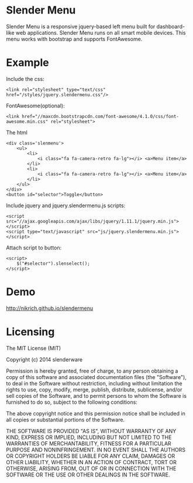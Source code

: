 Slender Menu
===========

Slender Menu is a responsive jquery-based left menu built for dashboard-like web applications. Slender Menu runs on all smart mobile devices. This menu works with bootstrap and supports FontAwesome. 

Example
==========

Include the css:
```
<link rel="stylesheet" type="text/css" href="/styles/jquery.slendermenu.css"/>
```
FontAwesome(optional):
```
<link href="//maxcdn.bootstrapcdn.com/font-awesome/4.1.0/css/font-awesome.min.css" rel="stylesheet">
```
The html
```
<div class='slenmenu'>
	<ul>
		<li>
			<i class="fa fa-camera-retro fa-lg"></i> <a>Menu item</a>
		</li>
		<li>
			<i class="fa fa-camera-retro fa-lg"></i> <a>Menu item</a>
		</li>
	</ul>
</div>
<button id="selector">Toggle</button>
```
Include jquery and jquery.slendermenu.js scripts:
```
<script src="//ajax.googleapis.com/ajax/libs/jquery/1.11.1/jquery.min.js"></script>
<script type="text/javascript" src="js/jquery.slendermenu.min.js"></script>
```
Attach script to button:
```
<script>
	$("#selector").slenselect();
</script>
```

Demo
===========
http://nikrich.github.io/slendermenu

Licensing
===========
The MIT License (MIT)

Copyright (c) 2014 slenderware

Permission is hereby granted, free of charge, to any person obtaining a copy
of this software and associated documentation files (the "Software"), to deal
in the Software without restriction, including without limitation the rights
to use, copy, modify, merge, publish, distribute, sublicense, and/or sell
copies of the Software, and to permit persons to whom the Software is
furnished to do so, subject to the following conditions:

The above copyright notice and this permission notice shall be included in
all copies or substantial portions of the Software.

THE SOFTWARE IS PROVIDED "AS IS", WITHOUT WARRANTY OF ANY KIND, EXPRESS OR
IMPLIED, INCLUDING BUT NOT LIMITED TO THE WARRANTIES OF MERCHANTABILITY,
FITNESS FOR A PARTICULAR PURPOSE AND NONINFRINGEMENT. IN NO EVENT SHALL THE
AUTHORS OR COPYRIGHT HOLDERS BE LIABLE FOR ANY CLAIM, DAMAGES OR OTHER
LIABILITY, WHETHER IN AN ACTION OF CONTRACT, TORT OR OTHERWISE, ARISING FROM,
OUT OF OR IN CONNECTION WITH THE SOFTWARE OR THE USE OR OTHER DEALINGS IN
THE SOFTWARE.

